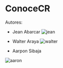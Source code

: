 # ConoceCR

Autores:

+ Jean Abarcar
![jean](https://cloud.githubusercontent.com/assets/7121256/26532066/edb57b14-43b4-11e7-86ec-0777c117a742.jpg)

+ Walter Araya
![walter](https://cloud.githubusercontent.com/assets/7121256/26532070/0608fc72-43b5-11e7-88f9-9cbaf599199e.jpg)
+ Aarpon Sibaja

![aaron](https://cloud.githubusercontent.com/assets/7121256/26532069/046dabce-43b5-11e7-9c70-6e32475b3410.jpg)
